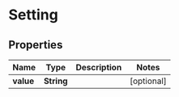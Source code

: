 
# Setting

## Properties
Name | Type | Description | Notes
------------ | ------------- | ------------- | -------------
**value** | **String** |  |  [optional]



